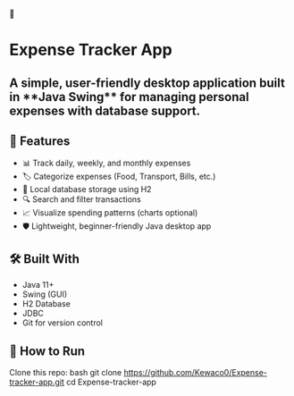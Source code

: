💸 <h1>Expense Tracker App</h1>

<h2>A simple, user-friendly desktop application built in **Java Swing** for managing personal expenses with database support.</h2>

<h2>🚀 Features</h2>

- 📊 Track daily, weekly, and monthly expenses
- 🏷️ Categorize expenses (Food, Transport, Bills, etc.)
- 💾 Local database storage using H2
- 🔍 Search and filter transactions
- 📈 Visualize spending patterns (charts optional)
- 🛡️ Lightweight, beginner-friendly Java desktop app

 <h2>🛠️ Built With</h2>

- Java 11+
- Swing (GUI)
- H2 Database
- JDBC
- Git for version control

 <h2>🧪 How to Run</h2>

   Clone this repo:
   bash
   git clone https://github.com/Kewaco0/Expense-tracker-app.git
   cd Expense-tracker-app
